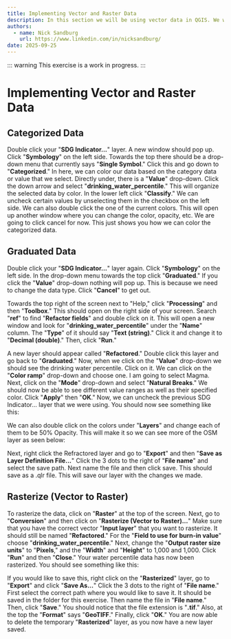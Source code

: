 ```yaml
---
title: Implementing Vector and Raster Data
description: In this section we will be using vector data in QGIS. We will then learn how to switch the data from vector to raster.
authors:
  - name: Nick Sandburg
    url: https://www.linkedin.com/in/nicksandburg/
date: 2025-09-25
---
```


::: warning
This exercise is a work in progress.
:::

# Implementing Vector and Raster Data

<h2>Categorized Data</h2>
<p>Double click your "<b>SDG Indicator...</b>" layer. A new window should pop up. Click "<b>Symbology</b>" on the left side. Towards the top there should be a drop-down menu that currently says "<b>Single Symbol</b>." Click this and go down to "<b>Categorized</b>." In here, we can color our data based on the category data or value that we select. Directly under, there is a "<b>Value</b>" drop-down. Click the down arrow and select "<b>drinking_water_percentile</b>." This will organize the selected data by color. In the lower left click "<b>Classify</b>." We can uncheck certain values by unselecting them in the checkbox on the left side. We can also double click the one of the current colors. This will open up another window where you can change the color, opacity, etc. We are going to click cancel for now. This just shows you how we can color the categorized data.</p>

<h2>Graduated Data</h2>
<p>Double click your "<b>SDG Indicator...</b>" layer again. Click "<b>Symbology</b>" on the left side. In the drop-down menu towards the top click "<b>Graduated</b>." If you click the "<b>Value</b>" drop-down nothing will pop up. This is because we need to change the data type. Click "<b>Cancel</b>" to get out.</p>

<p>Towards the top right of the screen next to "Help," click "<b>Processing</b>" and then "<b>Toolbox</b>." This should open on the right side of your screen. Search "<b>ref</b>" to find "<b>Refactor fields</b>" and double click on it. This will open a new window and look for "<b>drinking_water_percentile</b>" under the "<b>Name</b>" column. The "<b>Type</b>" of it should say "<b>Text (string)</b>." Click it and change it to "<b>Decimal (double)</b>." Then, click "<b>Run</b>."</p>

<p>A new layer should appear called "<b>Refactored</b>." Double click this layer and go back to "<b>Graduated</b>." Now, when we click on the "<b>Value</b>" drop-down we should see the drinking water percentile. Click on it. We can click on the "<b>Color ramp</b>" drop-down and choose one. I am going to select Magma. Next, click on the "<b>Mode</b>" drop-down and select "<b>Natural Breaks</b>." We should now be able to see different value ranges as well as their specified color. Click "<b>Apply</b>" then "<b>OK</b>." Now, we can uncheck the previous SDG Indicator... layer that we were using. You should now see something like this:</p>

<ContentFigure 
   :imgSrc="'/exercise_files/images/pic5.png'"
   :description="'Graduated data'"
   :style="{'width': '275px' }"
/>

<p>We can also double click on the colors under "<b>Layers</b>" and change each of them to be 50% Opacity. This will make it so we can see more of the OSM layer as seen below:</p>

<ContentFigure 
   :imgSrc="'/exercise_files/images/pic6.png'"
   :description="'Graduated data (50% Opacity)'"
   :style="{'width': '275px' }"
/>

<p>Next, right click the Refractored layer and go to "<b>Export</b>" and then "<b>Save as Layer Definition File...</b>" Click the 3 dots to the right of "<b>File name</b>" and select the save path. Next name the file and then click save. This should save as a .qlr file. This will save our layer with the changes we made.</p>

<h2>Rasterize (Vector to Raster)</h2>
<p>To rasterize the data, click on "<b>Raster</b>" at the top of the screen. Next, go to "<b>Conversion</b>" and then click on "<b>Rasterize (Vector to Raster)...</b>" Make sure that you have the correct vector "<b>Input layer</b>" that you want  to rasterize. It should still be named "<b>Refactored</b>." For the "<b>Field to use for burn-in value</b>" choose "<b>drinking_water_percentile</b>." Next, change the "<b>Output raster size units</b>" to "<b>Pixels</b>," and the "<b>Width</b>" and "<b>Height</b>" to 1,000 and 1,000. Click "<b>Run</b>" and then "<b>Close</b>." Your water percentile data has now been rasterized. You should see something like this: </p>

<ContentFigure 
   :imgSrc="'/exercise_files/images/pic7.png'"
   :description="'Rasterized Layer'"
   :style="{'width': '275px' }"
/>

<p>If you would like to save this, right click on the "<b>Rasterized</b>" layer, go to "<b>Export</b>" and click "<b>Save As...</b>" Click the 3 dots to the right of "<b>File name</b>." First select the correct path where you would like to save it. It should be saved in the folder for this exercise. Then name the file in "<b>File name</b>." Then, click "<b>Save</b>." You should notice that the file extension is "<b>.tif</b>." Also, at the top the "<b>Format</b>" says "<b>GeoTIFF</b>." Finally, click "<b>OK</b>." You are now able to delete the temporary "<b>Rasterized</b>" layer, as you now have a new layer saved.</p>

<!--
<p>
<a href="https://www.inaturalist.org/"> iNaturalist</a>.
</p>
-->